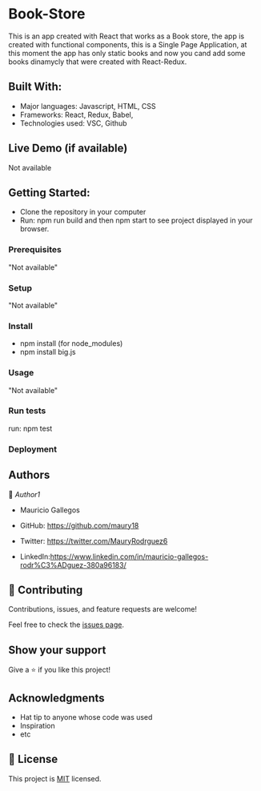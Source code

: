 # Book-Store

This is an app created with React that works as a Book store, the app is created with functional components, this is a Single Page Application, at this moment the app has only static books and now you cand add some books dinamycly that were created with React-Redux.


## Built With:

- Major languages: Javascript, HTML, CSS
- Frameworks: React, Redux, Babel,
- Technologies used: VSC, Github

## Live Demo (if available)

Not available

## Getting Started:
- Clone the repository in your computer
- Run: npm run build and then npm start to see project displayed in your browser.

### Prerequisites

"Not available"

### Setup

"Not available"

### Install

- npm install (for node_modules)
- npm install big.js

### Usage

"Not available"

### Run tests

run: npm test

### Deployment



## Authors

👤 *Author1*

- Mauricio Gallegos

- GitHub: https://github.com/maury18
- Twitter: https://twitter.com/MauryRodrguez6
- LinkedIn:https://www.linkedin.com/in/mauricio-gallegos-rodr%C3%ADguez-380a96183/


## 🤝 Contributing

Contributions, issues, and feature requests are welcome!

Feel free to check the [issues page](../../issues/).

## Show your support

Give a ⭐ if you like this project!

## Acknowledgments

- Hat tip to anyone whose code was used
- Inspiration
- etc

## 📝 License

This project is [MIT](./MIT.md) licensed.

